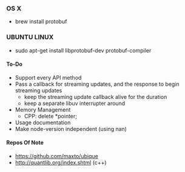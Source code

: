 ### OS X
- brew install protobuf

### UBUNTU LINUX
- sudo apt-get install libprotobuf-dev protobuf-compiler

#### To-Do
  - Support every API method
  - Pass a callback for streaming updates, and the response to begin streaming updates
    - keep the streaming update callback alive for the duration
    - keep a separate libuv interrupter around
  - Memory Management
    - CPP: delete *pointer;
  - Usage documentation
  - Make node-version independent (using nan)
  
#### Repos Of Note
- https://github.com/maxto/ubique 
- http://quantlib.org/index.shtml (c++)